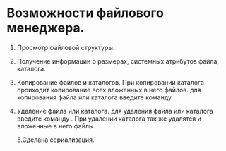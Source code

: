 # Возможности файлового менеджера.
1. Просмотр файловой структуры.
2. Получение информации о размерах, системных атрибутов файла, каталога.
3. Копирование файлов и каталогов. При копировании каталога проиходит копирование всех вложенных в него файлов.
 для копирования файла или каталога введите команду <cp>
4. Удаление файла или каталога.
 для удаления файла или каталога введите команду <delete>. При удалении каталога так же удалятся и вложенные в него файлы.
 
    5.Сделана сериализация.
